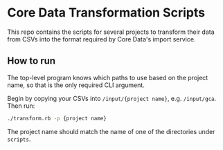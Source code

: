 # Core Data Transformation Scripts

This repo contains the scripts for several projects to transform their data from CSVs into the format required by Core Data's import service.

## How to run

The top-level program knows which paths to use based on the project name, so that is the only required CLI argument.

Begin by copying your CSVs into `/input/{project name}`, e.g. `/input/gca`. Then run:

```bash
./transform.rb -p {project name}
```

The project name should match the name of one of the directories under `scripts`.
